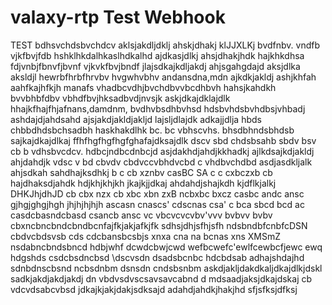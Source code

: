 # valaxy-rtp Test Webhook
TEST
bdhsvchdsbvchdcv aklsjakdljdklj ahskjdhakj klJJXLKj
bvdfnbv. vndfb vjkfbvjfdb hshklhkdalhkaslhdkalhd ajdkasjdlkj ahsjdhakjhdk hajkhkdhsa
fdjvnbjfbnvfjbvnf vjkvkfbvjbndf jlajsdkajkdljakdj ahjsgahgdajd aksjdlka aksldjl
hewrbfhrbfhrvbv hvgwhvbhv  andansdna,mdn ajkdkjakldj ashjkhfah aahfkajhfkjh manafs
vhadbcvdhjbvchdbvvbcdhbvh hahsjkahdkh
bvvbhbfdbv vbhdfbvjhksadbvdjnvsjk askjdkajdklajdlk hhajkfhajfhjafnans,damdnm,
bvdhvbsdhbvhsd hdsbvhdsbvhdbsjvhbadj ashdajdjahdsahd ajsjakdjakldjakljd lajsljdlajdk adkajjdlja
hbds   chbbdhdsbchsadbh haskhakdlhk
 bc. bc vbhscvhs. bhsdbhndsbhdsb sajkajdkajdlkaj ffhfhgfhgfhgfghafajdksajdlk
 dscv sbd chdsbsahb
sbdv bsv cb b vdhsbvcdcv. hdbcjndbcdnbcjd asjdakhdjahdjkkhadkj ajlkdsajkdjakldj ahjdahdjk
vdsc v bd cbvdv cbdvccvbhdvcbd c vhdbvchdbd asdjasdkljalk ahjsdkah sahdhajksdhkj
b c cb xznbv casBC SA
c c cxbczxb cb hajdhaksdjahdk hdjkhjkhjkh jkajkjjdkaj ahdahdjshajkdh kjdflkjalkj DHKJhjdhJD
cb cbx nzx
cb xbc xbn zxB
 ncbxbc bxcz
 casbc andc ansc gjhgjghgjhgh jhjhjhjhjh
 ascasn cnascs'
 cdscnas csa'
 c
bca sbcd bcd ac
casdcbasndcbasd
csancb ansc
vc vbcvcvcvbv'vvv
bvbvv
bvbv
cbxncbncbndcbndbcnfajfkjakjafkjfk
sdhsjdhjsfhjsfh
ndsbndbfcnbfcDSN
cbdvcbdsvsb cds cdcbansbcsbjs
 xnxa cna na bcnas
 xns XMSmZ 
nsdabncbndsbncd
hdbjwhf
dcwdcbwjcwd
wefbcwefc'ewlfcewbcfjewc
ewq
hdgshds
csdcbsdncbsd
\dscvsdn
dsadsbcnbc hdcbdsab adhajshdajhd
sdnbdnscbsnd ncbsdnbm
dsnsdn  cndsbsnbm askdjakljdakdkaljdkajdlkjdskl sadkjakdjakdjakdj
dn vbdvsdvscsavsavcabnd d mdsaadjaksjdkajdskaj
cb vdcvdsabcvbsd jdkajkjakjdakjsdksajd adahdjahdkjhakjhd sfjsfksjdfksj
